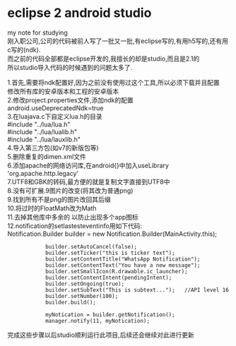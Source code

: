 # eclipse 2 android studio  
my note for studying  
刚入职公司,公司的代码被前人写了一批又一批,有eclipse写的,有用h5写的,还有用c写的(ndk).  
而之前的代码全部都是eclipse开发的,我擅长的却是studio,而且是2.1的  
所以studio导入代码的时候遇到的问题太多了.  
   
   
 1.首先,需要将ndk配置好,因为之前没有使用过这个工具,所以必须下载并且配置  
   修改所有库的安卓版本和工程的安卓版本  
 2.修改project.properties文件,添加ndk的配置  
 android.useDeprecatedNdk=true  
 3.在luajava.c下自定义lua.h的目录  
 #include "../lua/lua.h"  
 #include "../lua/lualib.h"  
 #include "../lua/lauxlib.h"  
 4.导入第三方包(如v7的新版包等)  
 5.删除重复的dimen.xml文件  
 6.添加apache的网络访问库,在android{}中加入useLibrary 'org.apache.http.legacy'  
 7.UTF8和GBK的转码,最方便的就是复制文字直接到UTF8中  
 8.没有可扩展.9图片的改变(将其改为普通png)  
 9.找到所有不是png的图片改回其后缀  
 10.将过时的FloatMath改为Math  
 11.去掉其他库中多余的<category android:name="android.intent.category.LAUNCHER" /> 以防止出现多个app图标  
 12.notification的setlastesteventinfo用如下代码:  
 Notification.Builder builder = new Notification.Builder(MainActivity.this);  

                builder.setAutoCancel(false);
                builder.setTicker("this is ticker text");
                builder.setContentTitle("WhatsApp Notification");               
                builder.setContentText("You have a new message");
                builder.setSmallIcon(R.drawable.ic_launcher);
                builder.setContentIntent(pendingIntent);
                builder.setOngoing(true);
                builder.setSubText("This is subtext...");   //API level 16
                builder.setNumber(100);
                builder.build();

                myNotication = builder.getNotification();
                manager.notify(11, myNotication);
    
  完成这些步骤以后studio顺利运行此项目,后续还会继续对此进行更新 
